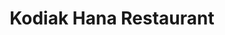 ---
layout: place
title: "Kodiak Hana Restaurant"
permalink: /alaska/kodiak/kodiak-hana-restaurant.html
stateAbbr: AK
stateName: Alaska
cityName: Kodiak
place_id: ChIJO0YN1WfE6lYRYWt_L_KdMCw
photos:
  - name: >-
      places/ChIJO0YN1WfE6lYRYWt_L_KdMCw/photos/AeeoHcItnIMAy9Ed0J9EuHO_taXbxdfz5pAXSM3GbRN4bkx2OkACph7qsxgqK4TAw2rAo3IkPDBsFJCQ_60W6Sa8mLUtTjF6Bbr1yZ__nkULmw8KEZcGIrYEqJl6V9bx4ED1tPVb0VvPA3VE7JEWgcdLLcde24KuFyeC4txYO5GzURZEETAw_UFJa_AuMd0oRojVb5HOeQhnXxd4AAPVVibA9uE0jg3WEYJpr5k5xz10WiMvwnWyqC7jm7HSN3-ItugLS7q3bLYMYQboX73Qyowk6OAmvk1Ni6BRjW7mPiV7CanJag
    widthPx: 533
    heightPx: 400
    authorAttributions:
      - displayName: Kodiak Hana Restaurant
        uri: https://maps.google.com/maps/contrib/113846451097391565225
        photoUri: >-
          https://lh3.googleusercontent.com/a-/ALV-UjVPs-91Z2SatyJIeSlp3FF8luUWnXigP-iWGQwvDW3AIUrkpoI=s100-p-k-no-mo
    flagContentUri: >-
      https://www.google.com/local/imagery/report/?cb_client=maps_api_places.places_api&image_key=!1e10!2sAF1QipMW776S5gAZIXPpwFP4GDgQ17RArSGHbuDAyfiy&hl=en-US
    googleMapsUri: >-
      https://www.google.com/maps/place//data=!3m4!1e2!3m2!1sAF1QipMW776S5gAZIXPpwFP4GDgQ17RArSGHbuDAyfiy!2e10!4m2!3m1!1s0x56eac467d50d463b:0x2c309df22f7f6b61
  - name: >-
      places/ChIJO0YN1WfE6lYRYWt_L_KdMCw/photos/AeeoHcJ6iPNX84QsbRlnRPzaADYI366AEF6jthdSt6O6XH3bIJk9i6-dPpJxDYNo8gDPNsssXN9QsLgzJeU0H71t6yo6Air2NaKhzpomlUnkrd94TWnROkNwvP_xH2J3ejJ1oiipezOgDoMYHRQUtsH4LgwCXf2cX6trcRVFbxWWuypBu9Psfe7ceiCKRTiWpTfhxQrK5vyvcMFacy-jdzYOPLxvUYIKOstsTfVjyPQStTFkYvwyZw5MXoZ570TU8f_RfdlZ2woeS0kPP79bF7wxzXfI_k6pSBj4LuevL0K_VZOFzuwNFbzy3P530T_l853KrXdYP3HC442E03bMOF14vVyRjRjjahWlmILcla2ygcTTtcIf9nn1iFFEgYhOaWrKqTDyTIFO_W25RwcWv1gyBHNXmysT7J6z2KnYglA3YU7vSw
    widthPx: 2560
    heightPx: 1440
    authorAttributions:
      - displayName: cathy b
        uri: https://maps.google.com/maps/contrib/111320527546848819371
        photoUri: >-
          https://lh3.googleusercontent.com/a-/ALV-UjU3SnyUBRRSmOz-AQ5edzryWIDewZjrrf1ezWh4ydVeddgbD7I=s100-p-k-no-mo
    flagContentUri: >-
      https://www.google.com/local/imagery/report/?cb_client=maps_api_places.places_api&image_key=!1e10!2sCIHM0ogKEICAgIC4npiqFQ&hl=en-US
    googleMapsUri: >-
      https://www.google.com/maps/place//data=!3m4!1e2!3m2!1sCIHM0ogKEICAgIC4npiqFQ!2e10!4m2!3m1!1s0x56eac467d50d463b:0x2c309df22f7f6b61
  - name: >-
      places/ChIJO0YN1WfE6lYRYWt_L_KdMCw/photos/AeeoHcJCls5VkpMslEx2ENg8KFmSgGVCJlEDZ9zvPkqGOBV_8sNUn5kOPzMnFY4F6qntuY-fDCkltwlHWFU-rPMLEOlIdRS0qrB3imHPj_yn3M2SCX6ECXImGM7ieukV0iEEMpPEQFu7iOCyT4_a0-tl3nWZNbPGNnwbIHLssfGNy2FNnWO6M2jqNJmisEm0HkGd8IlBMRqDNhL2JphGZi9AHlvj0SsWB5lhsmXimYeUWDU9w019rlSol3C4LSWMBECOk6oL3qt1XMEW4iG8w0UJqsaswt4p20ivEHIlg7dP8WWJXjBY3BW1CMWs3lc38wa-CMC18DPkH03OFr4-Gms6BdQuhogKAsMCVhUJo_HtEdLWMqFzkqvxUtbUxa9Hdym5rW-I58YSXJ9a3tjKBz_rRQzJoYyPGNFezAP1iRSuuP8BCg
    widthPx: 4032
    heightPx: 3024
    authorAttributions:
      - displayName: marc garceau
        uri: https://maps.google.com/maps/contrib/117172643477159350983
        photoUri: >-
          https://lh3.googleusercontent.com/a-/ALV-UjUzmEhEPL54sD0RqXahK8-cIGUtuRNW7NGJ_tpJYxifSgQDwWk7=s100-p-k-no-mo
    flagContentUri: >-
      https://www.google.com/local/imagery/report/?cb_client=maps_api_places.places_api&image_key=!1e10!2sCIHM0ogKEICAgIDLupP-IA&hl=en-US
    googleMapsUri: >-
      https://www.google.com/maps/place//data=!3m4!1e2!3m2!1sCIHM0ogKEICAgIDLupP-IA!2e10!4m2!3m1!1s0x56eac467d50d463b:0x2c309df22f7f6b61
  - name: >-
      places/ChIJO0YN1WfE6lYRYWt_L_KdMCw/photos/AeeoHcJ7tNyAbZaBPmCfml1XhiiKDxN1GPlcvuNz5vMC4Bp2HnVexJvxoFhkoWeRFuGFhzFqHEnmnJ3YvuZ-Q9trKEmDnalN41cjX3QBuA32Ls5NRcOaxZzr-D0oNJD7_iswA59B76Cjvgzj_TUgL2qTBCEsM4tivPy4O_d4W7PGGg2wCF3buQZhqcFlomqNcFHsHBGPjXseGX3ttxoHNTJLt0CFR907rPDXZfxbHd4ymWSLDTATQK11IRjRR6a1heM75DprwJNsVDPo-fSxW7d8MuKJF9f6d0Y0HWLU40pdaWGxIzZUsK4teQeM-MubPJc-o74Ry8sVIHopn6hb2y19_9IaIoT79pUFDIai8Z4J3Pm248WXsplOitZJD8LtwQYAM2MgYpG9y0PKmBiBzbP-3hqECaJ14s9lphi_nUAKnU_ZHKnK
    widthPx: 3000
    heightPx: 4000
    authorAttributions:
      - displayName: Mr Paulainer
        uri: https://maps.google.com/maps/contrib/111854053931112692802
        photoUri: >-
          https://lh3.googleusercontent.com/a-/ALV-UjWPrlqEqlL97VD4LbiDwqUi5vcUNX4I3hu9m0b0suRiTgNe3DZmXw=s100-p-k-no-mo
    flagContentUri: >-
      https://www.google.com/local/imagery/report/?cb_client=maps_api_places.places_api&image_key=!1e10!2sCIHM0ogKEICAgMDg56zF4AE&hl=en-US
    googleMapsUri: >-
      https://www.google.com/maps/place//data=!3m4!1e2!3m2!1sCIHM0ogKEICAgMDg56zF4AE!2e10!4m2!3m1!1s0x56eac467d50d463b:0x2c309df22f7f6b61
  - name: >-
      places/ChIJO0YN1WfE6lYRYWt_L_KdMCw/photos/AeeoHcLKKmbmuuf4AR9kHdTr7JQQRTk5LOb2HwMR9jbEQVmRaun6MUKRNvlkZDp3XXvRduHg1OjPtxYcwHUROKgSuM5nH-e3OXICHzCmAml0htLhE2KXGH97-fCxV3b4jOQKeyemhBGLwXRqeSnj5oy2PQJH71AT3rVJzNvTjQMYUwZuhbRi9igryhBHMRfoOPZnHCqUr5kFvYzZ6qwx2F_SsIjcjYLJfC_Hq0At5J3UvgTVQlERzEbUMgCX1cvxBHMcIk1AB7izirBz1Lm5L0srHaQprH5o28KEBdLarLz5A0cFnAsm6QS8xIWZThGi9m4wU-pcvPtgXvHd_5GW4iLIcVk8PWa8UlhVXzsUr1zEQ8Idi1BeUd6zUqRmhu58nZFg7jliKWEcF-M5U9MrplSQyzPZQiXZnLpVZJ2LwrWRgZ-7s9Vx
    widthPx: 4032
    heightPx: 2268
    authorAttributions:
      - displayName: Travis Groh
        uri: https://maps.google.com/maps/contrib/107211158511808734351
        photoUri: >-
          https://lh3.googleusercontent.com/a-/ALV-UjWGVWvIl_ePRTHQd4_4vT5jJ9MKdRxn8fEA9_DjoLJOImJcwX_s=s100-p-k-no-mo
    flagContentUri: >-
      https://www.google.com/local/imagery/report/?cb_client=maps_api_places.places_api&image_key=!1e10!2sCIHM0ogKEICAgIDfkqv3nwE&hl=en-US
    googleMapsUri: >-
      https://www.google.com/maps/place//data=!3m4!1e2!3m2!1sCIHM0ogKEICAgIDfkqv3nwE!2e10!4m2!3m1!1s0x56eac467d50d463b:0x2c309df22f7f6b61
  - name: >-
      places/ChIJO0YN1WfE6lYRYWt_L_KdMCw/photos/AeeoHcIC7JucUEnulqhtE1PTF8xYbqe9nF63bcpFa8BwOGDcnGGLWE16BkygKVjtvGg2hrURVfn22saM30nLU-yUFyOdpGl10YHUwXqq6-mYmAli3VrbvSjpnZ1bqQ-gM3BRaHvBZnb3iAy5kkIUW2lhe1vLaI1BIewv0bJ823Rl15AwVnbH9zPVk3c7ppJZqsnQOuMyHg3lQp3O-ZtgiMsPVgFBx8luPsgROFJJZ_iPoe7w46PpFsEn_eUhNMgVGUPzebYzvM6uNhx3XWoQJ-u7UMiPD04KzMezltQobIlCWwYwRMwytn_Ek-5_ygOY00khhSp0QG7P3Kso5Ts0isMMXVfkDkn0JsvfE_l54OtL787G2673Ru8cVZRd2eXP3h2ijnLz1SHT2GjnxsMCuKZBw8pgxEDABGYV-AeT9wItqbZh7gWF
    widthPx: 4032
    heightPx: 3024
    authorAttributions:
      - displayName: Rusty Musick
        uri: https://maps.google.com/maps/contrib/112041315161553019464
        photoUri: >-
          https://lh3.googleusercontent.com/a-/ALV-UjWJ2AljwMaOtaWL8UJuQzpVTeqaaxcCP24O0J-TzlKfTsM5NBh6=s100-p-k-no-mo
    flagContentUri: >-
      https://www.google.com/local/imagery/report/?cb_client=maps_api_places.places_api&image_key=!1e10!2sCIHM0ogKEICAgICr5vnPjwE&hl=en-US
    googleMapsUri: >-
      https://www.google.com/maps/place//data=!3m4!1e2!3m2!1sCIHM0ogKEICAgICr5vnPjwE!2e10!4m2!3m1!1s0x56eac467d50d463b:0x2c309df22f7f6b61
  - name: >-
      places/ChIJO0YN1WfE6lYRYWt_L_KdMCw/photos/AeeoHcII4TY29IiSLG7Y4lZCXIBYlV79Cx8yTkj2mRoJL6Nee9tMAAEtjRF8u0L8iYQ4Q7JEeEjO6dG7Iw0_j5oVrUdfLijDlIOsa9YrM1flu9jechcgElA7yYboYSO7lw1Y_es3OafplfF6QIGxjVi023VGnejpp3_V7gU3bEbY0lalN7U5sBbLUwmklJnLnt5jyPqN2g9sVljG73yQEzopvKAAsJVNZpw5ocTz24tH3xNarnI4iEL_TCg-72HG3qWJam1Bk4CrKqQkuWH8Z23_h9c2YQhQbHxibEXXb3nxYy6Xb8RyUVMFjIa66u7XYCcTcnHjs1BC1x1wOdPseDKoNnzVhDrdWzxmyKxOj5nIk-WrXrFZiTk7c4TXGbnAglFpIY3N1-PGOtU7WBSFeVD6bT2io1HFq1y09j2NjkZyplZxEpE5
    widthPx: 3000
    heightPx: 4000
    authorAttributions:
      - displayName: Andrew Park
        uri: https://maps.google.com/maps/contrib/107817848080062123920
        photoUri: >-
          https://lh3.googleusercontent.com/a/ACg8ocLMJDU2yEnLQ5sl3pALmkYm1dSHbeZo4-AS2iwfCiC7oZ4R8Q=s100-p-k-no-mo
    flagContentUri: >-
      https://www.google.com/local/imagery/report/?cb_client=maps_api_places.places_api&image_key=!1e10!2sCIHM0ogKEICAgIDD1OjNvQE&hl=en-US
    googleMapsUri: >-
      https://www.google.com/maps/place//data=!3m4!1e2!3m2!1sCIHM0ogKEICAgIDD1OjNvQE!2e10!4m2!3m1!1s0x56eac467d50d463b:0x2c309df22f7f6b61
  - name: >-
      places/ChIJO0YN1WfE6lYRYWt_L_KdMCw/photos/AeeoHcJpy1tFlTeyPK30uTGoH4rzwPLbllwu8ZhNV2rtcWJljnTQAvP-C3Lssl4Mx1uVY-3FU3R7M99iLVKzdu_VUgg1B5QPP4O_Ad6_5DaT29ArxpR6TIbEF4s7JLhzCn2A47MNukOURHJFGgyoKNrccea87jbUkHfUe48OZLK5UOQTVC-ZwS2n64mMEpTCxJrjc9OWY0K090AuPVwVdOXJkUtMdkwWo8ugwYe_kGDXLVR0C5pLKgGTQOUcCVgKszZeEwH_aJ_zFSu-hE46rvfHKGSwWR6RnhYF-W_17ZYaVbqUcqObKD61SoaTVLCy7sdL6rjkaGv73Gr2e3ITj5UvGN5bXXpEjQg4YzSSfOraV3-HIwVa7kbBhSoyZtrHv3qMvyJvajStb6FNC213Isyv_eG05jBYDdI9bwAsAANYmheuJA
    widthPx: 4032
    heightPx: 3024
    authorAttributions:
      - displayName: Michael Queen
        uri: https://maps.google.com/maps/contrib/116438156798372520445
        photoUri: >-
          https://lh3.googleusercontent.com/a-/ALV-UjWROrdjsunlWzcUHIjq-liNlpNroibsMslwLQTBYp788UjMvg=s100-p-k-no-mo
    flagContentUri: >-
      https://www.google.com/local/imagery/report/?cb_client=maps_api_places.places_api&image_key=!1e10!2sCIHM0ogKEICAgICM1vjIAg&hl=en-US
    googleMapsUri: >-
      https://www.google.com/maps/place//data=!3m4!1e2!3m2!1sCIHM0ogKEICAgICM1vjIAg!2e10!4m2!3m1!1s0x56eac467d50d463b:0x2c309df22f7f6b61
  - name: >-
      places/ChIJO0YN1WfE6lYRYWt_L_KdMCw/photos/AeeoHcJA89rkdLUBdyTHcX1ODb6ljyzT9MPV_ExuqI-YtgWIZ3Snp2HeHV7ahX4iu_6BtNo1IcgJNX6QIIUcsr3VeMAu-4GOL0A-NYiO8vWF-X04nn6gmMsfmPd1UZpzUZxxQ0wh2UqqbGcvlOMEISzCXMDK68W4GBKSS16P3YEcVDHzr1ulpKemWoh2-XlTbKnUO-M-dPQOnIGCwgDkuFKuA968j1LG7Frv5DjnYbMDGDK7CHvVx6rFwp2nT8U3NNkIXvu8ti-PozP8gKsRuBvSXoKxx-u67MO5A8Am3F7LUAwgC6HsAGyVAp2zTYfOdQQLhM4EM8QqostnjQNLPN1jQ-DrwA4ku4PAaZEPkmY8Ha5QIVy-RQxuwg3dgX4Eyto_xOn8ypRDzlPrhQAwtgpWw2y_zD43GMXhHnKc7fgTsf4k8w
    widthPx: 3024
    heightPx: 4032
    authorAttributions:
      - displayName: Ryan Jimenez
        uri: https://maps.google.com/maps/contrib/110728221589352460189
        photoUri: >-
          https://lh3.googleusercontent.com/a-/ALV-UjXel2Qv8IA8UGkOj3f0Fu2o_CRBN_JPV4CnDKeOT8Xc2Y1RZawf=s100-p-k-no-mo
    flagContentUri: >-
      https://www.google.com/local/imagery/report/?cb_client=maps_api_places.places_api&image_key=!1e10!2sCIHM0ogKEICAgID6l6b7fg&hl=en-US
    googleMapsUri: >-
      https://www.google.com/maps/place//data=!3m4!1e2!3m2!1sCIHM0ogKEICAgID6l6b7fg!2e10!4m2!3m1!1s0x56eac467d50d463b:0x2c309df22f7f6b61
  - name: >-
      places/ChIJO0YN1WfE6lYRYWt_L_KdMCw/photos/AeeoHcKw_gJnKVeOpoWNi7KJTdu-rfUSMVuXEanJknptY-lH0oI_fhIXlprmq564pKT6jdICtkgWQhIJw7yf44oaidcJsWR3_lVgh6-t6cYtehU46EQAthP2CD92Ur3-rh_4DF0SIjW1adPjlJZlE6xXhqLNMiPbJixHdp5DnZQDyUP2p3gXb0b59NdP_4UxCoJTLqD_NXj6s_XXDEj0uM9qiZcQn_UEtz4w2xBj4p751EwIT2iavabLpkMRVsBfCwtBtiFmZrNkl27-EBIQXmABaptfTei_hxzBVFxgYAXQ8zPe6FyKAd7scAwEBFzYgEB5PD8fUzelK2UFzxzvZawNxPxNQYwxm3MPgFJ0TU_hvf0dy5uMFcOKuJYMQkLNdj1GwuCoYq9D9RHh5EQX3pxYDr0EzWB6VeE7iWBd3iwCallQDQ
    widthPx: 4080
    heightPx: 3072
    authorAttributions:
      - displayName: Julio Delgado
        uri: https://maps.google.com/maps/contrib/106667808984956193103
        photoUri: >-
          https://lh3.googleusercontent.com/a-/ALV-UjWtIPWbht1giv7asSYJ2Z_V0nwLqXkf_gtzKFpXFZdEgYR0SlkyQw=s100-p-k-no-mo
    flagContentUri: >-
      https://www.google.com/local/imagery/report/?cb_client=maps_api_places.places_api&image_key=!1e10!2sCIHM0ogKEICAgICpnPqOdA&hl=en-US
    googleMapsUri: >-
      https://www.google.com/maps/place//data=!3m4!1e2!3m2!1sCIHM0ogKEICAgICpnPqOdA!2e10!4m2!3m1!1s0x56eac467d50d463b:0x2c309df22f7f6b61
address: 516 E Marine Way, Kodiak, AK 99615, USA
street: 516 E Marine Way
city: Kodiak
state: AK
zip: '99615'
country: USA
neighborhood: null
latitude: '57.789167'
longitude: '-152.396667'
accessibility_options:
  wheelchairAccessibleParking: true
  wheelchairAccessibleEntrance: true
  wheelchairAccessibleRestroom: true
  wheelchairAccessibleSeating: true
business_status: OPERATIONAL
name: Kodiak Hana Restaurant
google_maps_links:
  directionsUri: >-
    https://www.google.com/maps/dir//''/data=!4m7!4m6!1m1!4e2!1m2!1m1!1s0x56eac467d50d463b:0x2c309df22f7f6b61!3e0
  placeUri: https://maps.google.com/?cid=3184218600055466849
  writeAReviewUri: >-
    https://www.google.com/maps/place//data=!4m3!3m2!1s0x56eac467d50d463b:0x2c309df22f7f6b61!12e1
  reviewsUri: >-
    https://www.google.com/maps/place//data=!4m4!3m3!1s0x56eac467d50d463b:0x2c309df22f7f6b61!9m1!1b1
  photosUri: >-
    https://www.google.com/maps/place//data=!4m3!3m2!1s0x56eac467d50d463b:0x2c309df22f7f6b61!10e5
primary_type: Japanese Restaurant
opening_hours:
  regular: null
  current: null
secondary_opening_hours:
  regular:
    weekdayDescriptions: null
    type: null
  current:
    weekdayDescriptions: null
    type: null
phone: (907) 481-1088
price_level: PRICE_LEVEL_EXPENSIVE
price_range: $20 &ndash; $30
rating: '4.5'
rating_count: 412
website: http://kodiakhana.com/
description: null
reviews: null
parking_options: null
payment_options: null
allow_dogs: null
curbside_pickup: null
delivery: null
dine_in: null
good_for_children: null
good_for_groups: null
good_for_sports: null
live_music: null
menu_for_children: null
outdoor_seating: null
reservable: null
restroom: null
serves_beer: null
serves_breakfast: null
serves_brunch: null
serves_cocktails: null
serves_coffee: null
serves_dinner: null
serves_dessert: null
serves_lunch: null
serves_vegetarian_food: null
serves_wine: null
takeout: null

---